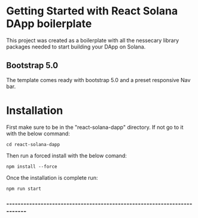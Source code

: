 # Getting Started with React Solana DApp boilerplate

This project was created as a boilerplate with all the nessecary library packages needed to start building your DApp on Solana.

## Bootstrap 5.0

The template comes ready with bootstrap 5.0 and a preset responsive Nav bar.

# Installation

First make sure to be in the "react-solana-dapp" directory. If not go to it with the below command: 

`cd react-solana-dapp`

Then run a forced install with the below comand: 

`npm install --force`

Once the installation is complete run: 

`npm run start` 


### ------------------------------------------------------------------------